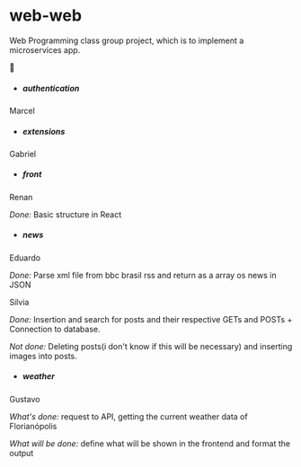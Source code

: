 ﻿# web-web
Web Programming class group project, which is to implement a microservices app.

🐸 

* ##### authentication
Marcel

* ##### extensions
Gabriel

* ##### front
Renan

*Done:* Basic structure in React

* ##### news
Eduardo

*Done:* Parse xml file from bbc brasil rss and return as a array os news in JSON

Silvia

*Done:* Insertion and search for posts and their respective GETs and POSTs + Connection to database.

*Not done:* Deleting posts(i don't know if this will be necessary) and inserting images into posts.

* ##### weather
Gustavo

*What's done:* request to API, getting the current weather data of Florianópolis

*What will be done:* define what will be shown in the frontend and format the output
